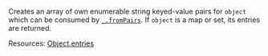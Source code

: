 Creates an array of own enumerable string keyed-value pairs for <code>object</code> which can be consumed by <a href="#fromPairs"><code>\_.fromPairs</code></a>. If <code>object</code> is a map or set, its entries are returned.

Resources: [Object.entries](https://developer.mozilla.org/docs/Web/JavaScript/Reference/Global_Objects/Object/entries)
